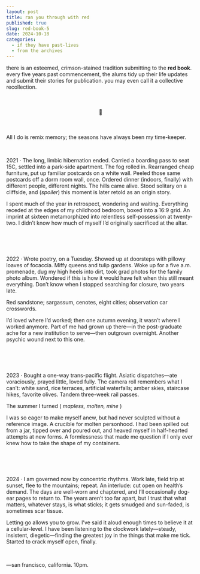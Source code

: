 ```yaml
---
layout: post
title: ran you through with red
published: true
slug: red-book-5
date: 2024-10-18
categories:
  - if they have past-lives
  - from the archives
---
```

there is an esteemed, crimson-stained tradition submitting to the **red book**. every five years past commencement, the alums tidy up their life updates and submit their stories for publication. you may even call it a collective recollection.

<br />

<h4 style="text-align:center">📕</h4>
<br />

All I do is remix memory; the seasons have always been my time-keeper.

<!--more--> 

<br /> 

2021 · The long, limbic hibernation ended. Carried a boarding pass to seat 15C, settled into a park-side apartment. The fog rolled in. Rearranged cheap furniture, put up familiar postcards on a white wall. Peeled those same postcards off a dorm room wall, once. Ordered dinner (indoors, finally) with different people, different nights. The hills came alive. Stood solitary on a cliffside, and (*spoiler*) this moment is later retold as an origin story.

I spent much of the year in retrospect, wondering and waiting. Everything receded at the edges of my childhood bedroom, boxed into a 16:9 grid. An imprint at sixteen metamorphized into relentless self-possession at twenty-two. I didn’t know how much of myself I’d originally sacrificed at the altar.

<br /> 
<br />
<br />

2022 · Wrote poetry, on a Tuesday. Showed up at doorsteps with pillowy loaves of focaccia. Miffy queens and tulip gardens. Woke up for a five a.m. promenade, dug my high heels into dirt, took grad photos for the family photo album. Wondered if this is how it would have felt when this still meant everything. Don’t know when I stopped searching for closure, two years late.

Red sandstone; sargassum, cenotes, eight cities; observation car crosswords.

I’d loved where I’d worked; then one autumn evening, it wasn’t where I worked anymore. Part of me had grown up there—in the post-graduate ache for a new institution to serve—then outgrown overnight. Another psychic wound next to this one.

<br /> 
<br />
<br />

2023 · Bought a one-way trans-pacific flight. Asiatic dispatches—ate voraciously, prayed little, loved fully. The camera roll remembers what I can’t: white sand, rice terraces, artificial waterfalls; amber skies, staircase hikes, favorite olives. Tandem three-week rail passes.

The summer I turned ( *mapless, molten,* *mine* )

I was so eager to make myself anew, but had never sculpted without a reference image. A crucible for molten personhood. I had been spilled out from a jar, tipped over and poured out, and heaved myself in half-hearted attempts at new forms. A formlessness that made me question if I only ever knew how to take the shape of my containers.

<br /> 
<br />
<br />

2024 · I am governed now by concentric rhythms. Work late, field trip at sunset, flee to the mountains; repeat. An interlude: cut open on health’s demand. The days are well-worn and chaptered, and I’ll occasionally dog-ear pages to return to. The years aren’t too far apart, but I trust that what matters, whatever stays, is what sticks; it gets smudged and sun-faded, is sometimes scar tissue.

Letting go allows you to grow. I’ve said it aloud enough times to believe it at a cellular-level. I have been listening to the clockwork lately—steady, insistent, diegetic—finding the greatest joy in the things that make me tick. Started to crack myself open, finally.

<br />

—san francisco, california. 10pm.
